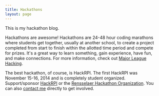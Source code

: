 ```yaml
---
title: Hackathons
layout: page
---
```


This is my hackathon blog.

Hackathons are awesome! Hackathons are 24-48 hour coding marathons where students get together, usually at another school, to create a project completed from start to finish within the allotted time period and compete for prizes. It's a great way to learn something, gain experience, have fun, and make connections. For more information, check out [Major League Hacking](http://mlh.io).

The best hackathon, of course, is HackRPI. The first HackRPI was November 15-16, 2014 and is completely student organized. Support/sponsor [HackRPI](https://hackrpi.com) or the [Rensselaer Hackathon Organization](/). You can also [contact me](/assets/resume.pdf) directly to get involved.
